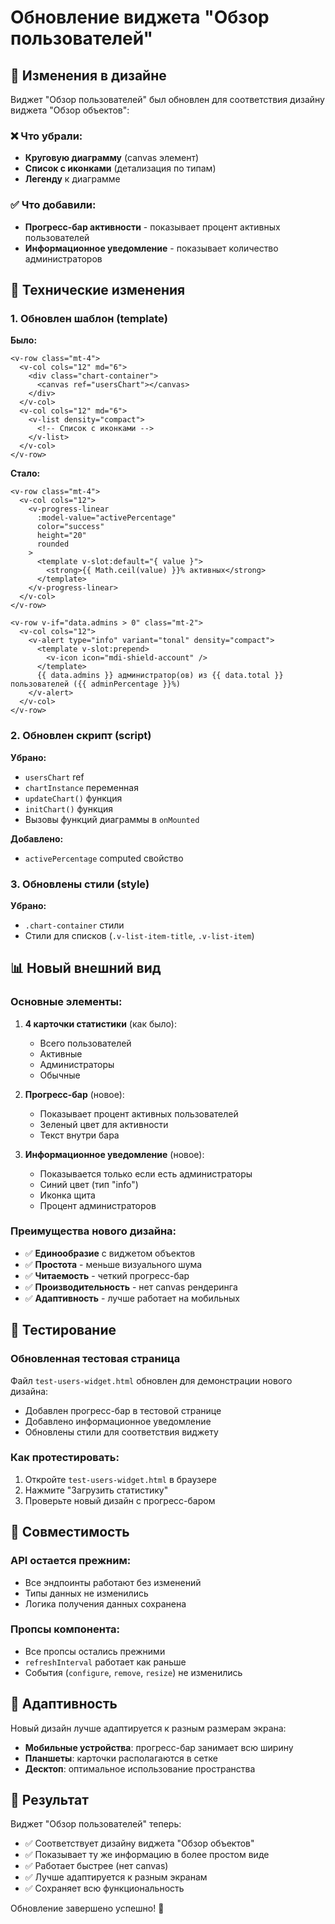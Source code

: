 # Обновление виджета "Обзор пользователей"

## 🎨 Изменения в дизайне

Виджет "Обзор пользователей" был обновлен для соответствия дизайну виджета "Обзор объектов":

### ❌ Что убрали:
- **Круговую диаграмму** (canvas элемент)
- **Список с иконками** (детализация по типам)
- **Легенду** к диаграмме

### ✅ Что добавили:
- **Прогресс-бар активности** - показывает процент активных пользователей
- **Информационное уведомление** - показывает количество администраторов

## 🔧 Технические изменения

### 1. Обновлен шаблон (template)

**Было:**
```vue
<v-row class="mt-4">
  <v-col cols="12" md="6">
    <div class="chart-container">
      <canvas ref="usersChart"></canvas>
    </div>
  </v-col>
  <v-col cols="12" md="6">
    <v-list density="compact">
      <!-- Список с иконками -->
    </v-list>
  </v-col>
</v-row>
```

**Стало:**
```vue
<v-row class="mt-4">
  <v-col cols="12">
    <v-progress-linear
      :model-value="activePercentage"
      color="success"
      height="20"
      rounded
    >
      <template v-slot:default="{ value }">
        <strong>{{ Math.ceil(value) }}% активных</strong>
      </template>
    </v-progress-linear>
  </v-col>
</v-row>

<v-row v-if="data.admins > 0" class="mt-2">
  <v-col cols="12">
    <v-alert type="info" variant="tonal" density="compact">
      <template v-slot:prepend>
        <v-icon icon="mdi-shield-account" />
      </template>
      {{ data.admins }} администратор(ов) из {{ data.total }} пользователей ({{ adminPercentage }}%)
    </v-alert>
  </v-col>
</v-row>
```

### 2. Обновлен скрипт (script)

**Убрано:**
- `usersChart` ref
- `chartInstance` переменная
- `updateChart()` функция
- `initChart()` функция
- Вызовы функций диаграммы в `onMounted`

**Добавлено:**
- `activePercentage` computed свойство

### 3. Обновлены стили (style)

**Убрано:**
- `.chart-container` стили
- Стили для списков (`.v-list-item-title`, `.v-list-item`)

## 📊 Новый внешний вид

### Основные элементы:
1. **4 карточки статистики** (как было):
   - Всего пользователей
   - Активные
   - Администраторы  
   - Обычные

2. **Прогресс-бар** (новое):
   - Показывает процент активных пользователей
   - Зеленый цвет для активности
   - Текст внутри бара

3. **Информационное уведомление** (новое):
   - Показывается только если есть администраторы
   - Синий цвет (тип "info")
   - Иконка щита
   - Процент администраторов

### Преимущества нового дизайна:
- ✅ **Единообразие** с виджетом объектов
- ✅ **Простота** - меньше визуального шума
- ✅ **Читаемость** - четкий прогресс-бар
- ✅ **Производительность** - нет canvas рендеринга
- ✅ **Адаптивность** - лучше работает на мобильных

## 🧪 Тестирование

### Обновленная тестовая страница
Файл `test-users-widget.html` обновлен для демонстрации нового дизайна:
- Добавлен прогресс-бар в тестовой странице
- Добавлено информационное уведомление
- Обновлены стили для соответствия виджету

### Как протестировать:
1. Откройте `test-users-widget.html` в браузере
2. Нажмите "Загрузить статистику"
3. Проверьте новый дизайн с прогресс-баром

## 🔄 Совместимость

### API остается прежним:
- Все эндпоинты работают без изменений
- Типы данных не изменились
- Логика получения данных сохранена

### Пропсы компонента:
- Все пропсы остались прежними
- `refreshInterval` работает как раньше
- События (`configure`, `remove`, `resize`) не изменились

## 📱 Адаптивность

Новый дизайн лучше адаптируется к разным размерам экрана:
- **Мобильные устройства**: прогресс-бар занимает всю ширину
- **Планшеты**: карточки располагаются в сетке
- **Десктоп**: оптимальное использование пространства

## 🎯 Результат

Виджет "Обзор пользователей" теперь:
- ✅ Соответствует дизайну виджета "Обзор объектов"
- ✅ Показывает ту же информацию в более простом виде
- ✅ Работает быстрее (нет canvas)
- ✅ Лучше адаптируется к разным экранам
- ✅ Сохраняет всю функциональность

Обновление завершено успешно! 🎉
